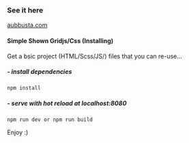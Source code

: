 ### See it here

[aubbusta.com](http://aubbusta.com) 

#### Simple Shown Gridjs/Css (Installing)

Get a bsic project (HTML/Scss/JS/) files that you can re-use...

##### - install dependencies

```
npm install
```

##### - serve with hot reload at localhost:8080

```
npm run dev or npm run build 
```

Enjoy :)
